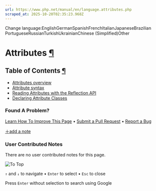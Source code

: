 ```yaml
---
url: https://www.php.net/manual/en/language.attributes.php
scraped_at: 2025-10-20T02:35:23.968Z
---
```


Change language:EnglishGermanSpanishFrenchItalianJapaneseBrazilian PortugueseRussianTurkishUkrainianChinese (Simplified)Other

# Attributes [¶](https://www.php.net/manual/en/language.attributes.php\#language.attributes)

## Table of Contents [¶](https://www.php.net/manual/en/language.attributes.php\#language.attributes)

- [Attributes overview](https://www.php.net/manual/en/language.attributes.overview.php)
- [Attribute syntax](https://www.php.net/manual/en/language.attributes.syntax.php)
- [Reading Attributes with the Reflection API](https://www.php.net/manual/en/language.attributes.reflection.php)
- [Declaring Attribute Classes](https://www.php.net/manual/en/language.attributes.classes.php)

### Found A Problem?

[Learn How To Improve This Page](https://github.com/php/doc-base/blob/master/README.md "This will take you to our contribution guidelines on GitHub")
•
[Submit a Pull Request](https://github.com/php/doc-en/blob/master/language/attributes.xml)
•
[Report a Bug](https://github.com/php/doc-en/issues/new?body=From%20manual%20page:%20https:%2F%2Fphp.net%2Flanguage.attributes%0A%0A---)

[＋add a note](https://www.php.net/manual/add-note.php?sect=language.attributes&repo=en&redirect=https://www.php.net/manual/en/language.attributes.php)

### User Contributed Notes

There are no user contributed notes for this page.

![To Top](https://www.php.net/images/to-top@2x.png)

`↑` and `↓` to navigate •
`Enter` to select •
`Esc` to close


Press `Enter` without
selection to search using Google